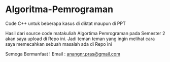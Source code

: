 # Algoritma-Pemrograman
Code C++ untuk beberapa kasus di diktat maupun di PPT

Hasil dari source code matakuliah Algortima Pemrograman pada Semester 2 akan saya upload di Repo ini. Jadi teman teman yang ingin melihat cara saya memecahkan sebuah masalah ada di Repo ini

Semoga Bermanfaat ! Email : anangnr.pras@gmail.com
